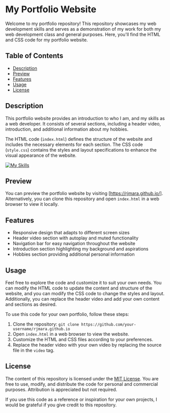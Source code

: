 # My Portfolio Website

Welcome to my portfolio repository! This repository showcases my web development skills and serves as a demonstration of my work for both my web development class and general purposes. Here, you'll find the HTML and CSS code for my portfolio website.

## Table of Contents

- [Description](#description)
- [Preview](#preview)
- [Features](#features)
- [Usage](#usage)
- [License](#license)

## Description

This portfolio website provides an introduction to who I am, and my skills as a web developer. It consists of several sections, including a header video, introduction, and additional information about my hobbies.

The HTML code (`index.html`) defines the structure of the website and includes the necessary elements for each section. The CSS code (`style.css`) contains the styles and layout specifications to enhance the visual appearance of the website.

[![My Skills](https://skillicons.dev/icons?i=html,css)](https://skillicons.dev)

## Preview

You can preview the portfolio website by visiting [https://rjmara.github.io/]. Alternatively, you can clone this repository and open `index.html` in a web browser to view it locally.

## Features

- Responsive design that adapts to different screen sizes
- Header video section with autoplay and muted functionality
- Navigation bar for easy navigation throughout the website
- Introduction section highlighting my background and aspirations
- Hobbies section providing additional personal information

## Usage

Feel free to explore the code and customize it to suit your own needs. You can modify the HTML code to update the content and structure of the website, and you can modify the CSS code to change the styles and layout. Additionally, you can replace the header video and add your own content and sections as desired.

To use this code for your own portfolio, follow these steps:

1. Clone the repository: `git clone https://github.com/your-username/rjmara.github.io`
2. Open `index.html` in a web browser to view the website.
3. Customize the HTML and CSS files according to your preferences.
4. Replace the header video with your own video by replacing the source file in the `video` tag.

## License

The content of this repository is licensed under the [MIT License](LICENSE). You are free to use, modify, and distribute the code for personal and commercial purposes. Attribution is appreciated but not required.

If you use this code as a reference or inspiration for your own projects, I would be grateful if you give credit to this repository.
